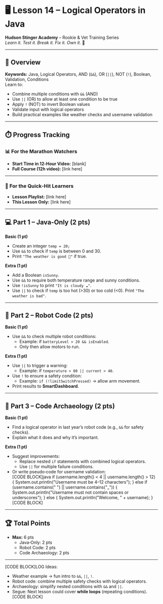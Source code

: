 # 🖥️ Lesson 14 – Logical Operators in Java

**Hudson Stinger Academy** – Rookie & Vet Training Series  
_Learn it. Test it. Break it. Fix it. Own it._ 🐝

---

## 🎯 Overview
**Keywords:** Java, Logical Operators, AND (`&&`), OR (`||`), NOT (`!`), Boolean, Validation, Conditions  
Learn to:
- Combine multiple conditions with `&&` (AND)  
- Use `||` (OR) to allow at least one condition to be true  
- Apply `!` (NOT) to invert Boolean values  
- Validate input with logical operators  
- Build practical examples like weather checks and username validation  

---

## ⏱️ Progress Tracking

### 📊 For the Marathon Watchers  
- **Start Time in 12‑Hour Video:** [blank]  
- **Full Course (12h video):** [link here]

---

### 🎯 For the Quick‑Hit Learners  
- **Lesson Playlist:** [link here]  
- **This Lesson Only:** [link here]

---

## 💻 Part 1 – Java‑Only (2 pts)

**Basic (1 pt)**  
- Create an integer `temp = 20;`  
- Use `&&` to check if `temp` is between 0 and 30.  
- Print `"The weather is good 🙂"` if true.  

**Extra (1 pt)**  
- Add a Boolean `isSunny`.  
- Use `&&` to require both temperature range and sunny conditions.  
- Use `!isSunny` to print `"It is cloudy ☁️"`.  
- Use `||` to check if `temp` is too hot (>30) or too cold (<0). Print `"The weather is bad"`.  

---

## 🤖 Part 2 – Robot Code (2 pts)

**Basic (1 pt)**  
- Use `&&` to check multiple robot conditions:  
  - Example: if `batteryLevel > 20 && isEnabled`.  
  - Only then allow motors to run.  

**Extra (1 pt)**  
- Use `||` to trigger a warning:  
  - Example: if `temperature > 80 || current > 40`.  
- Use `!` to ensure a safety condition:  
  - Example: `if (!limitSwitchPressed)` → allow arm movement.  
- Print results to **SmartDashboard**.  

---

## 📜 Part 3 – Code Archaeology (2 pts)

**Basic (1 pt)**  
- Find a logical operator in last year’s robot code (e.g., `&&` for safety checks).  
- Explain what it does and why it’s important.  

**Extra (1 pt)**  
- Suggest improvements:  
  - Replace nested `if` statements with combined logical operators.  
  - Use `||` for multiple failure conditions.  
- Or write pseudo‑code for username validation:  
  [CODE BLOCK]java
  if (username.length() < 4 || username.length() > 12) {
      System.out.println("Username must be 4–12 characters");
  } else if (username.contains(" ") || username.contains("_")) {
      System.out.println("Username must not contain spaces or underscores");
  } else {
      System.out.println("Welcome, " + username);
  }
  [CODE BLOCK]  

---

## 🏆 Total Points
- **Max:** 6 pts  
  - Java‑Only: 2 pts  
  - Robot Code: 2 pts  
  - Code Archaeology: 2 pts

---

[CODE BLOCK]LOG
Ideas:
- Weather example → fun intro to `&&`, `||`, `!`.  
- Robot code: combine multiple safety checks with logical operators.  
- Archaeology: simplify nested conditions with `&&` and `||`.  
- Segue: Next lesson could cover **while loops** (repeating conditions).  
[CODE BLOCK]
